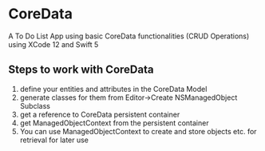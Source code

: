 # CoreData
A To Do List App using basic CoreData functionalities (CRUD Operations) using XCode 12 and Swift 5


## Steps to work with CoreData
1. define your entities and attributes in the CoreData Model
2. generate classes for them from Editor->Create NSManagedObject Subclass
3. get a reference to CoreData persistent container
4. get ManagedObjectContext from the persistent container
5. You can use ManagedObjectContext to create and store objects etc. for retrieval for later use
